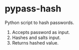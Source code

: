 # pypass-hash
Python script to hash passwords.

1. Accepts password as input.
1. Hashes and salts input.
1. Returns hashed value.